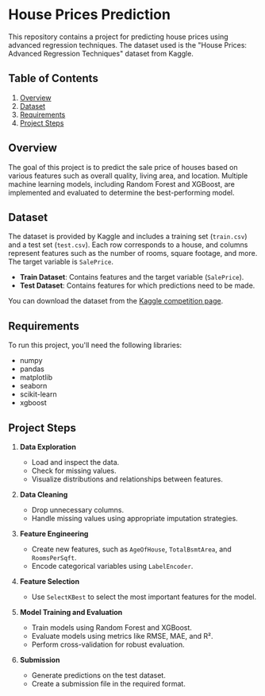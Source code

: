 # House Prices Prediction

This repository contains a project for predicting house prices using advanced regression techniques. The dataset used is the "House Prices: Advanced Regression Techniques" dataset from Kaggle.

## Table of Contents

1. [Overview](#overview)
2. [Dataset](#dataset)
3. [Requirements](#requirements)
4. [Project Steps](#project-steps)

## Overview

The goal of this project is to predict the sale price of houses based on various features such as overall quality, living area, and location. Multiple machine learning models, including Random Forest and XGBoost, are implemented and evaluated to determine the best-performing model.

## Dataset

The dataset is provided by Kaggle and includes a training set (`train.csv`) and a test set (`test.csv`). Each row corresponds to a house, and columns represent features such as the number of rooms, square footage, and more. The target variable is `SalePrice`.

- **Train Dataset**: Contains features and the target variable (`SalePrice`).
- **Test Dataset**: Contains features for which predictions need to be made.

You can download the dataset from the [Kaggle competition page](https://www.kaggle.com/competitions/house-prices-advanced-regression-techniques).

## Requirements

To run this project, you'll need the following libraries:

- numpy
- pandas
- matplotlib
- seaborn
- scikit-learn
- xgboost


## Project Steps

1. **Data Exploration**
   - Load and inspect the data.
   - Check for missing values.
   - Visualize distributions and relationships between features.

2. **Data Cleaning**
   - Drop unnecessary columns.
   - Handle missing values using appropriate imputation strategies.

3. **Feature Engineering**
   - Create new features, such as `AgeOfHouse`, `TotalBsmtArea`, and `RoomsPerSqft`.
   - Encode categorical variables using `LabelEncoder`.

4. **Feature Selection**
   - Use `SelectKBest` to select the most important features for the model.

5. **Model Training and Evaluation**
   - Train models using Random Forest and XGBoost.
   - Evaluate models using metrics like RMSE, MAE, and R².
   - Perform cross-validation for robust evaluation.

6. **Submission**
   - Generate predictions on the test dataset.
   - Create a submission file in the required format.

